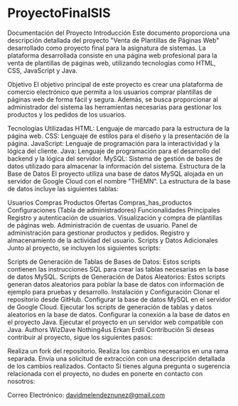 # ProyectoFinalSIS

Documentación del Proyecto
Introducción
Este documento proporciona una descripción detallada del proyecto "Venta de Plantillas de Páginas Web" desarrollado como proyecto final para la asignatura de sistemas. La plataforma desarrollada consiste en una página web profesional para la venta de plantillas de páginas web, utilizando tecnologías como HTML, CSS, JavaScript y Java.

Objetivo
El objetivo principal de este proyecto es crear una plataforma de comercio electrónico que permita a los usuarios comprar plantillas de páginas web de forma fácil y segura. Además, se busca proporcionar al administrador del sistema las herramientas necesarias para gestionar los productos y los pedidos de los usuarios.

Tecnologías Utilizadas
HTML: Lenguaje de marcado para la estructura de la página web.
CSS: Lenguaje de estilos para el diseño y la presentación de la página.
JavaScript: Lenguaje de programación para la interactividad y la lógica del cliente.
Java: Lenguaje de programación para el desarrollo del backend y la lógica del servidor.
MySQL: Sistema de gestión de bases de datos utilizado para almacenar la información del sistema.
Estructura de la Base de Datos
El proyecto utiliza una base de datos MySQL alojada en un servidor de Google Cloud con el nombre "THEMN". La estructura de la base de datos incluye las siguientes tablas:

Usuarios
Compras
Productos
Ofertas
Compras_has_productos
Configuraciones (Tabla de administradores)
Funcionalidades Principales
Registro y autenticación de usuarios.
Visualización y compra de plantillas de páginas web.
Administración de cuentas de usuario.
Panel de administración para gestionar productos y pedidos.
Registro y almacenamiento de la actividad del usuario.
Scripts y Datos Adicionales
Junto al proyecto, se incluyen los siguientes scripts:

Scripts de Generación de Tablas de Bases de Datos: Estos scripts contienen las instrucciones SQL para crear las tablas necesarias en la base de datos MySQL.
Scripts de Generación de Datos Aleatorios: Estos scripts generan datos aleatorios para poblar la base de datos con información de ejemplo para pruebas y desarrollo.
Instalación y Configuración
Clonar el repositorio desde GitHub.
Configurar la base de datos MySQL en el servidor de Google Cloud.
Ejecutar los scripts de generación de tablas y datos aleatorios en la base de datos.
Configurar la conexión a la base de datos en el proyecto Java.
Ejecutar el proyecto en un servidor web compatible con Java.
Authors
WizDave
Nothing4us
Erkan Erdil
Contribución
Si deseas contribuir al proyecto, sigue los siguientes pasos:

Realiza un fork del repositorio.
Realiza los cambios necesarios en una rama separada.
Envía una solicitud de extracción con una descripción detallada de los cambios realizados.
Contacto
Si tienes alguna pregunta o sugerencia relacionada con el proyecto, no dudes en ponerte en contacto con nosotros:

Correo Electrónico: davidmelendeznunez@gmail.com
